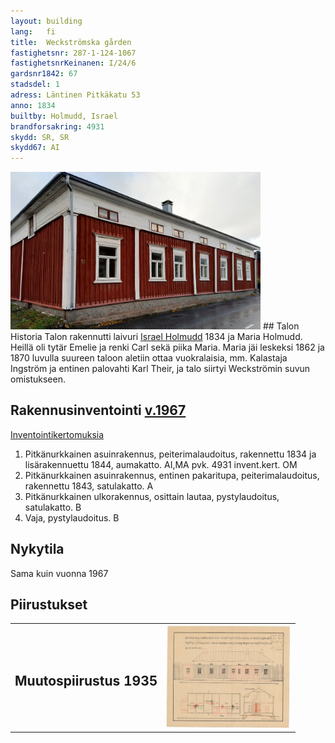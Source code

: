 ```yaml
---
layout: building
lang:   fi
title:  Weckströmska gården
fastighetsnr: 287-1-124-1067
fastighetsnrKeinanen: I/24/6
gardsnr1842: 67
stadsdel: 1
adress: Läntinen Pitkäkatu 53
anno: 1834
builtby: Holmudd, Israel
brandforsakring: 4931
skydd: SR, SR
skydd67: AI
---
```



<img src="bild_2018.jpg" width="400px">
## Talon Historia
Talon rakennutti laivuri <a href="/people/holmudd_israel/sjoman.jpeg" rel="lightbox">Israel Holmudd</a> 1834 ja Maria Holmudd. Heillä oli tytär Emelie ja renki Carl sekä piika Maria. Maria jäi leskeksi 1862 ja 1870 luvulla suureen taloon aletiin ottaa vuokralaisia, mm. Kalastaja Ingström ja entinen palovahti Karl Their, ja talo siirtyi Weckströmin suvun omistukseen.

## Rakennusinventointi <a href="/sources/keinanen_karki.pdf">v.1967</a>
<a href="inventointikertomuksia">Inventointikertomuksia</a>

1. Pitkänurkkainen asuinrakennus, peiterimalaudoitus, rakennettu 1834 ja lisärakennuettu 1844, aumakatto. AI,MA pvk. 4931 invent.kert. OM
2. Pitkänurkkainen asuinrakennus, entinen pakaritupa, peiterimalaudoitus, rakennettu 1843, satulakatto. A
3. Pitkänurkkainen ulkorakennus, osittain lautaa, pystylaudoitus, satulakatto. B
4. Vaja, pystylaudoitus. B

## Nykytila
Sama kuin vuonna 1967

## Piirustukset
<table>
<tr>
<td><h2>Muutospiirustus 1935</h2></td><td>
<a href="andringsritning_1935.jpeg" rel="lightbox"><img src="andringsritning_1935.jpeg" title="piirrustus" width="200px"></a></td>
</tr>
</table>
